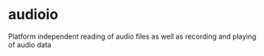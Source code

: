 # audioio
Platform independent reading of audio files as well as recording and playing of audio data
